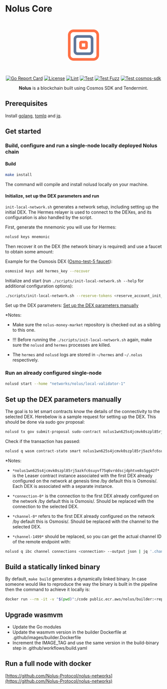 # Nolus Core
<div align="center">
<br /><p align="center"><img alt="nolus-core" src="docs/nolus-core-logo.svg" width="100"/></p><br />


[![Go Report Card](https://goreportcard.com/badge/github.com/Nolus-Protocol/nolus-core)](https://goreportcard.com/report/github.com/Nolus-Protocol/nolus-core)
[![License](https://img.shields.io/badge/License-Apache_2.0-blue.svg)](https://github.com/Nolus-Protocol/nolus-core/blob/main/LICENSE)
[![Lint](https://github.com/Nolus-Protocol/nolus-core/actions/workflows/lint.yaml/badge.svg?branch=main)](https://github.com/Nolus-Protocol/nolus-core/actions/workflows/lint.yaml)
[![Test](https://github.com/Nolus-Protocol/nolus-core/actions/workflows/test.yaml/badge.svg?branch=main)](https://github.com/Nolus-Protocol/nolus-core/actions/workflows/test.yaml)
[![Test Fuzz](https://github.com/Nolus-Protocol/nolus-core/actions/workflows/test-fuzz.yaml/badge.svg?branch=main)](https://github.com/Nolus-Protocol/nolus-core/actions/workflows/test-fuzz.yaml)
[![Test cosmos-sdk](https://github.com/Nolus-Protocol/nolus-core/actions/workflows/test-cosmos.yaml/badge.svg?branch=main)](https://github.com/Nolus-Protocol/nolus-core/actions/workflows/test-cosmos.yaml)

**Nolus** is a blockchain built using Cosmos SDK and Tendermint.
</div>

## Prerequisites

Install [golang](https://golang.org/), [tomlq](https://tomlq.readthedocs.io/en/latest/installation.html) and [jq](https://stedolan.github.io/jq/).

## Get started

### Build, configure and run a single-node locally deployed Nolus chain

#### Build

  ```sh
  make install
  ```

The command will compile and install nolusd locally on your machine.

#### Initialize, set up the DEX parameters and run

`init-local-network.sh` generates a network setup, including setting up the initial DEX. The Hermes relayer is used to connect to the DEXes, and its configuration is also handled by the script.

First, generate the mnemonic you will use for Hermes:

```sh
nolusd keys mnemonic
```

Then recover it on the DEX (the network binary is required) and use a faucet to obtain some amount:

Example for the Osmosis DEX ([Osmo-test-5 faucet](https://faucet.osmotest5.osmosis.zone/)):

```sh
osmosisd keys add hermes_key --recover
```

Initialize and start (run `./scripts/init-local-network.sh --help` for additional configuration options):

```sh
./scripts/init-local-network.sh --reserve-tokens <reserve_account_init_tokens> --hermes-mnemonic <the_mnemonic_generated_by_the_previous_steps> --dex-network-addr-rpc <dex_network_addr_host_part_rpc> --dex-network-addr-grpc <dex_network_addr_host_part_grpc>
```

Set up the DEX parameters: [Set up the DEX parameters manually](#set-up-the-dex-parameters-manually)

*Notes:

* Make sure the `nolus-money-market` repository is checked out as a sibling to this one.

* !!! Before running the `./scripts/init-local-network.sh` again, make sure the `nolusd` and `hermes` processes are killed.

* The `hermes` and `nolusd` logs are stored in `~/hermes` and `~/.nolus` respectively.

### Run an already configured single-node

```sh
nolusd start --home "networks/nolus/local-validator-1"
```

## Set up the DEX parameters manually

The goal is to let smart contracts know the details of the connectivity to the selected DEX. Herebelow is a sample request for setting up the DEX.
This should be done via sudo gov proposal:

```sh
nolusd tx gov submit-proposal sudo-contract nolus1wn625s4jcmvk0szpl85rj5azkfc6suyvf75q6vrddscjdphtve8s5gg42f '{"setup_dex": {"connection_id": "connection-0", "transfer_channel": {"local_endpoint": "channel-0", "remote_endpoint": "channel-1499"}}}' --title "Set up the DEX parameter" --description "Thе proposal aims to set the DEX parameters in the Leaser contract" --deposit 10000000unls --fees 900unls --gas auto --gas-adjustment 1.1 --from wallet
```

Check if the transaction has passed:

```sh
nolusd q wasm contract-state smart nolus1wn625s4jcmvk0szpl85rj5azkfc6suyvf75q6vrddscjdphtve8s5gg42f '{"config":{}}'
```

*Notes:

* `*nolus1wn625s4jcmvk0szpl85rj5azkfc6suyvf75q6vrddscjdphtve8s5gg42f*` is the Leaser contract instance associated with the first DEX already configured on the network at genesis time /by default this is Osmosis/. Each DEX is associated with a separate instance.

* `*connection-0*` is the connection to the first DEX already configured on the network /by default this is Osmosis/. Should be replaced with the connection to the selected DEX.

* `*channel-0*` refers to the first DEX already configured on the network /by default this is Osmosis/. Should be replaced with the channel to the selected DEX.

* `*channel-1499*` should be replaced, so you can get the actual channel ID of the remote endpoint with:

```sh
nolusd q ibc channel connections <connection> --output json | jq '.channels[0].counterparty.channel_id' | tr -d '"'
```

## Build a statically linked binary

By default, `make build` generates a dynamically linked binary. In case someone would like to reproduce the way the binary is built in the pipeline then the command to achieve it locally is:

```sh
docker run --rm -it -v "$(pwd)":/code public.ecr.aws/nolus/builder:<replace_with_the latest_tag> make build -C /code
```

## Upgrade wasmvm

* Update the Go modules
* Update the wasmvm version in the builder Dockerfile at .github/images/builder.Dockerfile
* Increment the IMAGE_TAG and use the same version in the build-binary step in .github/workflows/build.yaml

## Run a full node with docker

[https://github.com/Nolus-Protocol/nolus-networks](https://github.com/Nolus-Protocol/nolus-networks)
